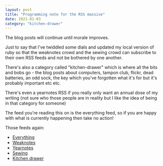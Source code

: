 ```yaml
---
layout: post
title: "Programming note for the RSS massive"
date: 2021-01-03
category: "kitchen-drawer"
---
```


The blog posts will continue until morale improves.

Just to say that I've twiddled some dials and updated my local version of ruby so that the weaknotes crowd and the sewing crowd can subscribe to their own RSS feeds and not be bothered by one another.

There's also a category called "kitchen-drawer" which is where all the bits and bobs go - the blog posts about computers, tampon club, flickr, dead batteries, an odd sock, the key which you've forgotten what it's for but it's probably important etc etc.

There's even a yearnotes RSS if you really only want an annual dose of my writing (not sure who those people are in reality but I like the idea of being in that category for someone)

The feed you're reading this on is the everything feed, so if you are happy with what is currently happening then take no action!

Those feeds again:
* [Everything](/feed.xml)
* [Weaknotes](/feed/weaknotes)
* [Yearnotes](/feed/yearnotes)
* [Sewing](/feed/sewing)
* [Kitchen drawer](/feed/kitchen-drawer)
